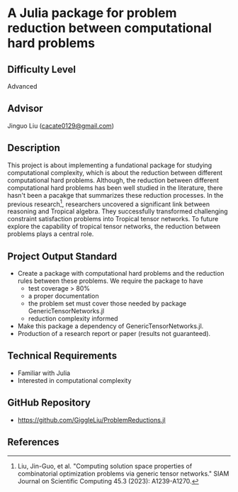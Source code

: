 # A Julia package for problem reduction between computational hard problems

## Difficulty Level
Advanced

## Advisor

Jinguo Liu (cacate0129@gmail.com)

## Description

This project is about implementing a fundational package for studying computational complexity, which is about the reduction between different computational hard problems.
Although, the reduction between different computational hard problems has been well studied in the literature, there hasn't been a pacakge that summarizes these reduction processes.
In the previous research[^Liu2023], researchers uncovered a significant link between reasoning and Tropical algebra.
They successfully transformed challenging constraint satisfaction problems into Tropical tensor networks.
To future explore the capability of tropical tensor networks, the reduction between problems plays a central role.

## Project Output Standard
- Create a package with computational hard problems and the reduction rules between these problems. We require the package to have
    - test coverage > 80%
    - a proper documentation
    - the problem set must cover those needed by package GenericTensorNetworks.jl
    - reduction complexity informed
- Make this package a dependency of GenericTensorNetworks.jl.
- Production of a research report or paper (results not guaranteed).  

## Technical Requirements
* Familiar with Julia
* Interested in computational complexity

## GitHub Repository
* https://github.com/GiggleLiu/ProblemReductions.jl

## References
[^Liu2023]: Liu, Jin-Guo, et al. "Computing solution space properties of combinatorial optimization problems via generic tensor networks." SIAM Journal on Scientific Computing 45.3 (2023): A1239-A1270.
